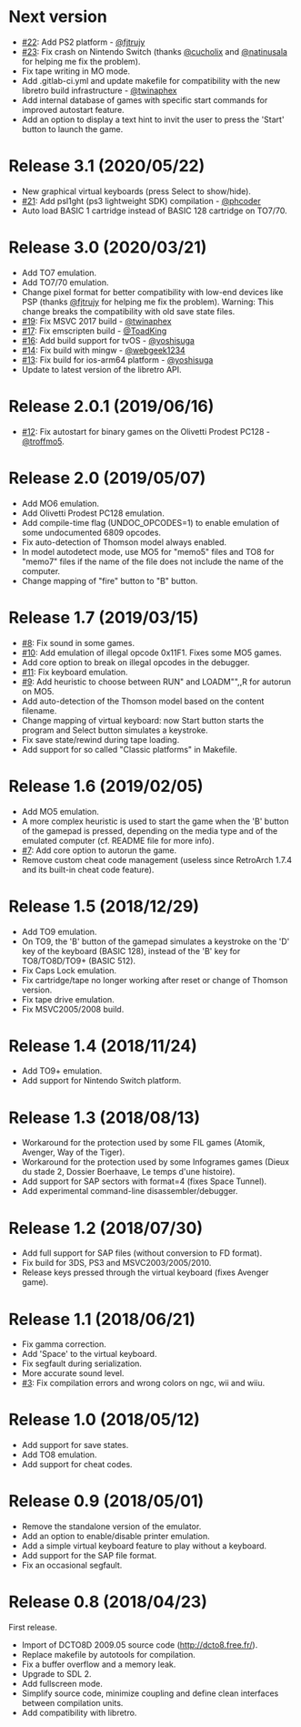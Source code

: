 Next version
===========
* [#22](https://github.com/Zlika/theodore/pull/22): Add PS2 platform - [@fjtrujy](https://github.com/fjtrujy)
* [#23](https://github.com/Zlika/theodore/issues/23): Fix crash on Nintendo Switch (thanks [@cucholix](https://github.com/cucholix) and [@natinusala](https://github.com/natinusala) for helping me fix the problem).
* Fix tape writing in MO mode.
* Add .gitlab-ci.yml and update makefile for compatibility with the new libretro build infrastructure - [@twinaphex](https://github.com/twinaphex)
* Add internal database of games with specific start commands for improved autostart feature.
* Add an option to display a text hint to invit the user to press the 'Start' button to launch the game.

Release 3.1 (2020/05/22)
===========
* New graphical virtual keyboards (press Select to show/hide).
* [#21](https://github.com/Zlika/theodore/pull/21): Add psl1ght (ps3 lightweight SDK) compilation - [@phcoder](https://github.com/phcoder)
* Auto load BASIC 1 cartridge instead of BASIC 128 cartridge on TO7/70.

Release 3.0 (2020/03/21)
===========
* Add TO7 emulation.
* Add TO7/70 emulation.
* Change pixel format for better compatibility with low-end devices like PSP (thanks [@fjtrujy](https://github.com/fjtrujy) for helping me fix the problem).
Warning: This change breaks the compatibility with old save state files.
* [#19](https://github.com/Zlika/theodore/pull/19): Fix MSVC 2017 build - [@twinaphex](https://github.com/twinaphex)
* [#17](https://github.com/Zlika/theodore/pull/17): Fix emscripten build - [@ToadKing](https://github.com/ToadKing)
* [#16](https://github.com/Zlika/theodore/pull/16): Add build support for tvOS - [@yoshisuga](https://github.com/yoshisuga)
* [#14](https://github.com/Zlika/theodore/pull/14): Fix build with mingw - [@webgeek1234](https://github.com/webgeek1234)
* [#13](https://github.com/Zlika/theodore/pull/13): Fix build for ios-arm64 platform - [@yoshisuga](https://github.com/yoshisuga)
* Update to latest version of the libretro API.

Release 2.0.1 (2019/06/16)
===========
* [#12](https://github.com/Zlika/theodore/pull/12): Fix autostart for binary games on the Olivetti Prodest PC128 - [@troffmo5](https://github.com/troffmo5).

Release 2.0 (2019/05/07)
===========
* Add MO6 emulation.
* Add Olivetti Prodest PC128 emulation.
* Add compile-time flag (UNDOC_OPCODES=1) to enable emulation of some undocumented 6809 opcodes.
* Fix auto-detection of Thomson model always enabled.
* In model autodetect mode, use MO5 for "memo5" files and TO8 for "memo7" files if the name of the file does not include the name of the computer.
* Change mapping of "fire" button to "B" button.

Release 1.7 (2019/03/15)
===========
* [#8](https://github.com/Zlika/theodore/issues/8): Fix sound in some games.
* [#10](https://github.com/Zlika/theodore/issues/10): Add emulation of illegal opcode 0x11F1. Fixes some MO5 games.
* Add core option to break on illegal opcodes in the debugger.
* [#11](https://github.com/Zlika/theodore/issues/11): Fix keyboard emulation.
* [#9](https://github.com/Zlika/theodore/issues/9): Add heuristic to choose between RUN" and LOADM"",,R for autorun on MO5.
* Add auto-detection of the Thomson model based on the content filename.
* Change mapping of virtual keyboard: now Start button starts the program and Select button simulates a keystroke.
* Fix save state/rewind during tape loading.
* Add support for so called "Classic platforms" in Makefile.

Release 1.6 (2019/02/05)
===========
* Add MO5 emulation.
* A more complex heuristic is used to start the game when the 'B' button of the gamepad is pressed, depending on the media type and of the emulated computer (cf. README file for more info).
* [#7](https://github.com/Zlika/theodore/issues/7): Add core option to autorun the game.
* Remove custom cheat code management (useless since RetroArch 1.7.4 and its built-in cheat code feature).

Release 1.5 (2018/12/29)
===========
* Add TO9 emulation.
* On TO9, the 'B' button of the gamepad simulates a keystroke on the 'D' key of the keyboard (BASIC 128), instead of the 'B' key for TO8/TO8D/TO9+ (BASIC 512).
* Fix Caps Lock emulation.
* Fix cartridge/tape no longer working after reset or change of Thomson version.
* Fix tape drive emulation.
* Fix MSVC2005/2008 build.

Release 1.4 (2018/11/24)
===========
* Add TO9+ emulation.
* Add support for Nintendo Switch platform.

Release 1.3 (2018/08/13)
===========
* Workaround for the protection used by some FIL games (Atomik, Avenger, Way of the Tiger).
* Workaround for the protection used by some Infogrames games (Dieux du stade 2, Dossier Boerhaave, Le temps d'une histoire).
* Add support for SAP sectors with format=4 (fixes Space Tunnel).
* Add experimental command-line disassembler/debugger.

Release 1.2 (2018/07/30)
===========
* Add full support for SAP files (without conversion to FD format).
* Fix build for 3DS, PS3 and MSVC2003/2005/2010.
* Release keys pressed through the virtual keyboard (fixes Avenger game).

Release 1.1 (2018/06/21)
===========
* Fix gamma correction.
* Add 'Space' to the virtual keyboard.
* Fix segfault during serialization.
* More accurate sound level.
* [#3](https://github.com/Zlika/theodore/issues/3): Fix compilation errors and wrong colors on ngc, wii and wiiu.

Release 1.0 (2018/05/12)
===========
* Add support for save states.
* Add TO8 emulation.
* Add support for cheat codes.

Release 0.9 (2018/05/01)
===========
* Remove the standalone version of the emulator.
* Add an option to enable/disable printer emulation.
* Add a simple virtual keyboard feature to play without a keyboard.
* Add support for the SAP file format.
* Fix an occasional segfault.

Release 0.8 (2018/04/23)
===========
First release.
* Import of DCTO8D 2009.05 source code (http://dcto8.free.fr/).
* Replace makefile by autotools for compilation.
* Fix a buffer overflow and a memory leak.
* Upgrade to SDL 2.
* Add fullscreen mode.
* Simplify source code, minimize coupling and define clean interfaces between compilation units.
* Add compatibility with libretro.
